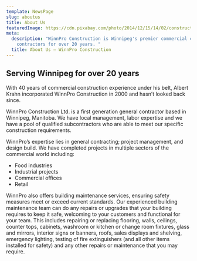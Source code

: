 ```yaml
---
template: NewsPage
slug: aboutus
title: About Us
featuredImage: https://cdn.pixabay.com/photo/2014/12/15/14/02/construction-worker-569126_960_720.jpg
meta:
  description: "WinnPro Construction is Winnipeg's premier commercial construction
    contractors for over 20 years. "
  title: About Us – WinnPro Construction
---
```

## Serving Winnipeg for over 20 years

With 40 years of commercial construction experience under his belt, Albert Krahn incorporated WinnPro Construction in 2000 and hasn’t looked back since.

WinnPro Construction Ltd. is a first generation general contractor based in Winnipeg, Manitoba. We have local management, labor expertise and we have a pool of qualified subcontractors who are able to meet our specific construction requirements.

WinnPro’s expertise lies in general contracting; project management, and design build. We have completed projects in multiple sectors of the commercial world including:

* Food industries
* Industrial projects
* Commercial offices
* Retail

WinnPro also offers building maintenance services, ensuring safety measures meet or exceed current standards. Our experienced building maintenance team can do any repairs or upgrades that your building requires to keep it safe, welcoming to your customers and functional for your team. This includes repairing or replacing flooring, walls, ceilings, counter tops, cabinets, washroom or kitchen or change room fixtures, glass and mirrors, interior signs or banners, roofs, sales displays and shelving, emergency lighting, testing of fire extinguishers (and all other items installed for safety) and any other repairs or maintenance that you may require.